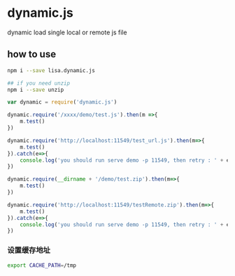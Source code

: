 # dynamic.js
dynamic load single local or remote js file

## how to use
```bash
npm i --save lisa.dynamic.js

## if you need unzip
npm i --save unzip

```

```js
var dynamic = require('dynamic.js')

dynamic.require('/xxxx/demo/test.js').then(m =>{
    m.test()
})

dynamic.require('http://localhost:11549/test_url.js').then(m=>{
    m.test()
}).catch(e=>{
    console.log('you should run serve demo -p 11549, then retry : ' + e)
})

dynamic.require(__dirname + '/demo/test.zip').then(m=>{
    m.test()
})

dynamic.require('http://localhost:11549/testRemote.zip').then(m=>{
    m.test()
}).catch(e=>{
    console.log('you should run serve demo -p 11549, then retry : ' + e)
})

```

### 设置缓存地址

```bash
export CACHE_PATH=/tmp
```